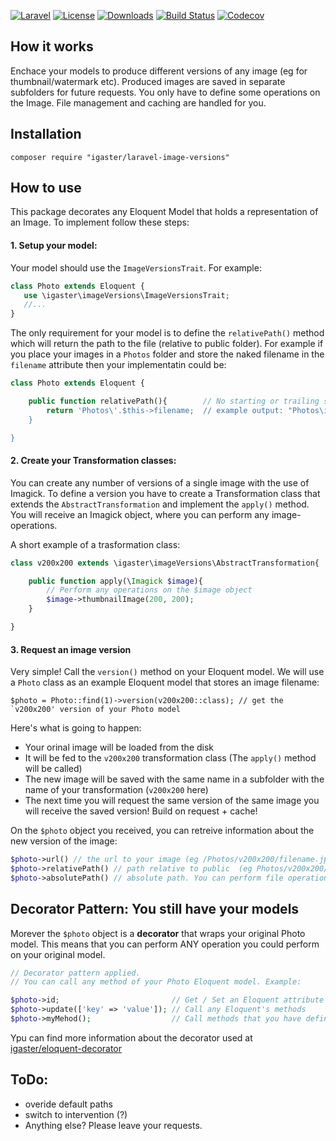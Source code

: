 [![Laravel](https://img.shields.io/badge/Laravel-5.x-orange.svg)](http://laravel.com)
[![License](http://img.shields.io/badge/license-MIT-brightgreen.svg)](https://tldrlegal.com/license/mit-license)
[![Downloads](https://img.shields.io/packagist/dt/igaster/laravel-image-versions.svg)](https://packagist.org/packages/igaster/laravel-image-versions)
[![Build Status](https://img.shields.io/travis/igaster/laravel-image-versions.svg)](https://travis-ci.org/igaster/laravel-image-versions)
[![Codecov](https://img.shields.io/codecov/c/github/igaster/laravel-image-versions.svg)](https://codecov.io/github/igaster/laravel-image-versions)

## How it works

Enchace your models to produce different versions of any image (eg for thumbnail/watermark etc). Produced images are saved in separate subfolders for future requests. You only have to define some operations on the Image. File management and caching are handled for you.

## Installation

    composer require "igaster/laravel-image-versions"

## How to use

This package decorates any Eloquent Model that holds a representation of an Image. To implement follow these steps:

#### 1. Setup your model:

Your model should use the `ImageVersionsTrait`. For example:

```php
class Photo extends Eloquent {
   use \igaster\imageVersions\ImageVersionsTrait;
   //...
}
```

The only requirement for your model is to define the `relativePath()` method which will return the path to the file (relative to public folder). For example if you place your images in a `Photos` folder and store the naked filename in the `filename` attribute then your implementatin could be:

```php
class Photo extends Eloquent {

    public function relativePath(){        // No starting or trailing slashes
        return 'Photos\'.$this->filename;  // example output: "Photos\image1.jpg" 
    }

}

```

#### 2. Create your Transformation classes:

You can create any number of versions of a single image with the use of Imagick. To define a version you have to create a  Transformation class that extends the `AbstractTransformation` and implement the `apply()` method. You will receive an Imagick object, where you can perform any image-operations.

A short example of a trasformation class:

```php
class v200x200 extends \igaster\imageVersions\AbstractTransformation{

    public function apply(\Imagick $image){
        // Perform any operations on the $image object
        $image->thumbnailImage(200, 200);
    }

}
```

#### 3. Request an image version

Very simple! Call the `version()` method on your Eloquent model. We will use a `Photo` class as an example Eloquent model that stores an image filename:

	$photo = Photo::find(1)->version(v200x200::class); // get the `v200x200' version of your Photo model

Here's what is going to happen:

- Your orinal image will be loaded from the disk
- It will be fed to the `v200x200` transformation class (The `apply()` method will be called)
- The new image will be saved with the same name in a subfolder with the name of your transformation (`v200x200` here)
- The next time you will request the same version of the same image you will receive the saved version! Build on request + cache!

On the `$photo` object you received, you can retreive information about the new version of the image:

```php
$photo->url() // the url to your image (eg /Photos/v200x200/filename.jpg)
$photo->relativePath() // path relative to public  (eg Photos/v200x200/filename.jpg)
$photo->absolutePath() // absolute path. You can perform file operations on this
```
## Decorator Pattern: You still have your models

Morever the `$photo` object is a **decorator** that wraps your original Photo model. This means that you can perform ANY operation you could perform on your original model.

```php
// Decorator pattern applied.
// You can call any method of your Photo Eloquent model. Example:

$photo->id;							// Get / Set an Eloquent attribute
$photo->update(['key' => 'value']);	// Call any Eloquent's methods
$photo->myMehod();					// Call methods that you have defined in the Photo class
```

Ypu can find more information about the decorator used at [igaster/eloquent-decorator](https://github.com/igaster/eloquent-decorator)

## ToDo:
- overide default paths
- switch to intervention (?)
- Anything else? Please leave your requests.
